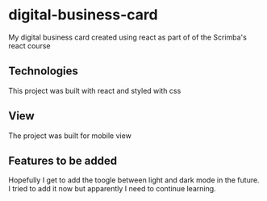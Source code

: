 # digital-business-card

My digital business card created using react as part of of the Scrimba's react course

## Technologies

This project was built with react and styled with css

## View

The project was built for mobile view

## Features to be added

Hopefully I get to add the toogle between light and dark mode in the future. I tried to add it now but apparently I need to continue learning.
